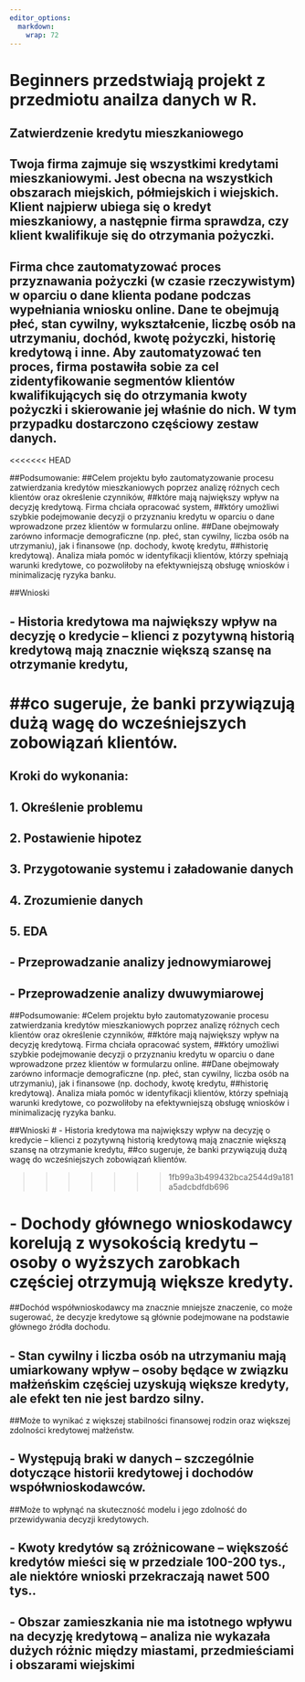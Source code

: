 ```yaml
---
editor_options: 
  markdown: 
    wrap: 72
---
```


# Beginners przedstwiają projekt z przedmiotu anailza danych w R.

## Zatwierdzenie kredytu mieszkaniowego

## Twoja firma zajmuje się wszystkimi kredytami mieszkaniowymi. Jest obecna na wszystkich obszarach miejskich, półmiejskich i wiejskich. Klient najpierw ubiega się o kredyt mieszkaniowy, a następnie firma sprawdza, czy klient kwalifikuje się do otrzymania pożyczki.

## Firma chce zautomatyzować proces przyznawania pożyczki (w czasie rzeczywistym) w oparciu o dane klienta podane podczas wypełniania wniosku online. Dane te obejmują płeć, stan cywilny, wykształcenie, liczbę osób na utrzymaniu, dochód, kwotę pożyczki, historię kredytową i inne. Aby zautomatyzować ten proces, firma postawiła sobie za cel zidentyfikowanie segmentów klientów kwalifikujących się do otrzymania kwoty pożyczki i skierowanie jej właśnie do nich. W tym przypadku dostarczono częściowy zestaw danych.

<<<<<<< HEAD

##Podsumowanie:
##Celem projektu było zautomatyzowanie procesu zatwierdzania kredytów mieszkaniowych poprzez analizę różnych cech klientów oraz określenie czynników,
##które mają największy wpływ na decyzję kredytową. Firma chciała opracować system,
##który umożliwi szybkie podejmowanie decyzji o przyznaniu kredytu w oparciu o dane wprowadzone przez klientów w formularzu online.
##Dane obejmowały zarówno informacje demograficzne (np. płeć, stan cywilny, liczba osób na utrzymaniu), jak i finansowe (np. dochody, kwotę kredytu,
##historię kredytową). Analiza miała pomóc w identyfikacji klientów, którzy spełniają warunki kredytowe, co pozwoliłoby na efektywniejszą obsługę wniosków i minimalizację ryzyka banku.


##Wnioski
## - Historia kredytowa ma największy wpływ na decyzję o kredycie – klienci z pozytywną historią kredytową mają znacznie większą szansę na otrzymanie kredytu,
##co sugeruje, że banki przywiązują dużą wagę do wcześniejszych zobowiązań klientów.
=======
## Kroki do wykonania:

## 1. Określenie problemu

## 2. Postawienie hipotez

## 3. Przygotowanie systemu i załadowanie danych

## 4. Zrozumienie danych

## 5. EDA

## - Przeprowadzanie analizy jednowymiarowej

## - Przeprowadzenie analizy dwuwymiarowej

##Podsumowanie: 
#Celem projektu było zautomatyzowanie procesu
zatwierdzania kredytów mieszkaniowych poprzez analizę różnych cech
klientów oraz określenie czynników, ##które mają największy wpływ na
decyzję kredytową. Firma chciała opracować system, ##który umożliwi
szybkie podejmowanie decyzji o przyznaniu kredytu w oparciu o dane
wprowadzone przez klientów w formularzu online. ##Dane obejmowały
zarówno informacje demograficzne (np. płeć, stan cywilny, liczba osób na
utrzymaniu), jak i finansowe (np. dochody, kwotę kredytu, ##historię
kredytową). Analiza miała pomóc w identyfikacji klientów, którzy
spełniają warunki kredytowe, co pozwoliłoby na efektywniejszą obsługę
wniosków i minimalizację ryzyka banku.

##Wnioski \# - Historia kredytowa ma największy wpływ na decyzję o
kredycie – klienci z pozytywną historią kredytową mają znacznie większą
szansę na otrzymanie kredytu, ##co sugeruje, że banki przywiązują dużą
wagę do wcześniejszych zobowiązań klientów.
>>>>>>> 1fb99a3b499432bca2544d9a181a5adcbdfdb696

# - Dochody głównego wnioskodawcy korelują z wysokością kredytu – osoby o wyższych zarobkach częściej otrzymują większe kredyty.

##Dochód współwnioskodawcy ma znacznie mniejsze znaczenie, co może
sugerować, że decyzje kredytowe są głównie podejmowane na podstawie
głównego źródła dochodu.

## - Stan cywilny i liczba osób na utrzymaniu mają umiarkowany wpływ – osoby będące w związku małżeńskim częściej uzyskują większe kredyty, ale efekt ten nie jest bardzo silny.

##Może to wynikać z większej stabilności finansowej rodzin oraz większej
zdolności kredytowej małżeństw.

## - Występują braki w danych – szczególnie dotyczące historii kredytowej i dochodów współwnioskodawców.

##Może to wpłynąć na skuteczność modelu i jego zdolność do przewidywania
decyzji kredytowych.

## - Kwoty kredytów są zróżnicowane – większość kredytów mieści się w przedziale 100-200 tys., ale niektóre wnioski przekraczają nawet 500 tys..

## - Obszar zamieszkania nie ma istotnego wpływu na decyzję kredytową – analiza nie wykazała dużych różnic między miastami, przedmieściami i obszarami wiejskimi
